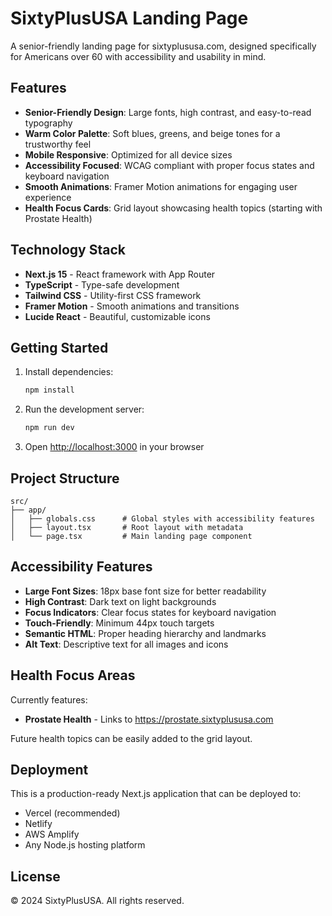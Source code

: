# SixtyPlusUSA Landing Page

A senior-friendly landing page for sixtyplususa.com, designed specifically for Americans over 60 with accessibility and usability in mind.

## Features

- **Senior-Friendly Design**: Large fonts, high contrast, and easy-to-read typography
- **Warm Color Palette**: Soft blues, greens, and beige tones for a trustworthy feel
- **Mobile Responsive**: Optimized for all device sizes
- **Accessibility Focused**: WCAG compliant with proper focus states and keyboard navigation
- **Smooth Animations**: Framer Motion animations for engaging user experience
- **Health Focus Cards**: Grid layout showcasing health topics (starting with Prostate Health)

## Technology Stack

- **Next.js 15** - React framework with App Router
- **TypeScript** - Type-safe development
- **Tailwind CSS** - Utility-first CSS framework
- **Framer Motion** - Smooth animations and transitions
- **Lucide React** - Beautiful, customizable icons

## Getting Started

1. Install dependencies:
   ```bash
   npm install
   ```

2. Run the development server:
   ```bash
   npm run dev
   ```

3. Open [http://localhost:3000](http://localhost:3000) in your browser

## Project Structure

```
src/
├── app/
│   ├── globals.css      # Global styles with accessibility features
│   ├── layout.tsx       # Root layout with metadata
│   └── page.tsx         # Main landing page component
```

## Accessibility Features

- **Large Font Sizes**: 18px base font size for better readability
- **High Contrast**: Dark text on light backgrounds
- **Focus Indicators**: Clear focus states for keyboard navigation
- **Touch-Friendly**: Minimum 44px touch targets
- **Semantic HTML**: Proper heading hierarchy and landmarks
- **Alt Text**: Descriptive text for all images and icons

## Health Focus Areas

Currently features:
- **Prostate Health** - Links to https://prostate.sixtyplususa.com

Future health topics can be easily added to the grid layout.

## Deployment

This is a production-ready Next.js application that can be deployed to:
- Vercel (recommended)
- Netlify
- AWS Amplify
- Any Node.js hosting platform

## License

© 2024 SixtyPlusUSA. All rights reserved.